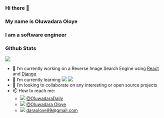 ### Hi there 👋
### My name is Oluwadara Oloye
### I am a software engineer


### Github Stats
<img src="https://github-readme-stats.vercel.app/api?username=OluwadaraDaily" />

- 🔭 I’m currently working on a Reverse Image Search Engine using [React](https://github.com/OluwadaraDaily/RISE-frontend) and [Django](https://github.com/OluwadaraDaily/RISE-backend)
- 🌱 I’m currently learning <img src="https://img.shields.io/badge/Docker-2CA5E0?style=for-the-badge&logo=docker&logoColor=white" /> <img src="https://img.shields.io/badge/React-20232A?style=for-the-badge&logo=react&logoColor=61DAFB" />
- 👯 I’m looking to collaborate on any interesting or open source projects
- 📫 How to reach me:
  - <img src="https://img.shields.io/badge/Twitter-1DA1F2?style=for-the-badge&logo=twitter&logoColor=white" /> [@OluwadaraDaily](https://twitter.com/OluwadaraDaily)
  - <img src="https://img.shields.io/badge/LinkedIn-0077B5?style=for-the-badge&logo=linkedin&logoColor=white" /> [@Oluwadara Oloye](https://www.linkedin.com/in/oluwadara-oloye)
  - <img src="https://img.shields.io/badge/Gmail-D14836?style=for-the-badge&logo=gmail&logoColor=white" /> [daraoloye99@gmail.com](mailto:daraoloye99@gmail.com)

